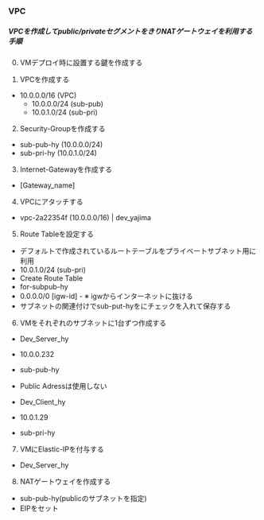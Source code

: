 ### VPC

##### VPCを作成してpublic/privateセグメントをきりNATゲートウェイを利用する手順

0. VMデプロイ時に設置する鍵を作成する

1. VPCを作成する
 - 10.0.0.0/16 (VPC)
   - 10.0.0.0/24 (sub-pub)
   - 10.0.1.0/24 (sub-pri)

2. Security-Groupを作成する
 - sub-pub-hy (10.0.0.0/24)
 - sub-pri-hy (10.0.1.0/24)

3. Internet-Gatewayを作成する
  - [Gateway_name]

4. VPCにアタッチする
 - vpc-2a22354f (10.0.0.0/16) | dev_yajima

5. Route Tableを設定する
 - デフォルトで作成されているルートテーブルをプライベートサブネット用に利用
  - 10.0.1.0/24 (sub-pri)
 - Create Route Table
  - for-subpub-hy
   - 0.0.0.0/0 [igw-id]
    - ※ igwからインターネットに抜ける
  - サブネットの関連付けでsub-put-hyをにチェックを入れて保存する


6. VMをそれぞれのサブネットに1台ずつ作成する
 - Dev_Server_hy
  - 10.0.0.232
  - sub-pub-hy
  - Public Adressは使用しない
  
 - Dev_Client_hy
  - 10.0.1.29
  - sub-pri-hy

7. VMにElastic-IPを付与する
 - Dev_Server_hy

8. NATゲートウェイを作成する
 - sub-pub-hy(publicのサブネットを指定)
  - EIPをセット
